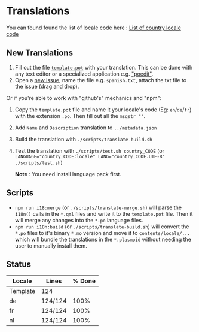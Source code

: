 # Translations

You can found found the list of locale code here : [List of country locale code](https://saimana.com/list-of-country-locale-code/)

## New Translations

1. Fill out the file [`template.pot`](template.pot) with your translation. This can be done with any
   text editor or a specialized application e.g. ["poedit"](https://poedit.net).
2. Open a [new issue](https://github.com/orblazer/plasma-applet-resources-monitor/issues/new),
   name the file e.g. `spanish.txt`, attach the txt file to the issue (drag and drop).

Or if you're able to work with "github's" mechanics and "npm":

1. Copy the `template.pot` file and name it your locale's code (Eg: `en`/`de`/`fr`) with the
   extension `.po`. Then fill out all the `msgstr ""`.
2. Add `Name` and `Description` translation to `../metadata.json`
3. Build the translation with `./scripts/translate-build.sh`
4. Test the translation with `./scripts/test.sh country_CODE` (or `LANGUAGE="country_CODE:locale" LANG="country_CODE.UTF-8" ./scripts/test.sh`)

   **Note** : You need install language pack first.

## Scripts

- `npm run i18:merge` (or `./scripts/translate-merge.sh`) will parse the `i18n()` calls in the `*.qml` files and write it to the
  `template.pot` file. Then it will merge any changes into the `*.po` language files.
- `npm run i18n:build` (or `./scripts/translate-build.sh`) will convert the `*.po` files to it's binary `*.mo` version and move it
  to `contents/locale/...` which will bundle the translations in the `*.plasmoid` without needing
  the user to manually install them.

## Status

|  Locale  |  Lines  | % Done|
|----------|---------|-------|
| Template |     124 |       |
| de       | 124/124 |  100% |
| fr       | 124/124 |  100% |
| nl       | 124/124 |  100% |
